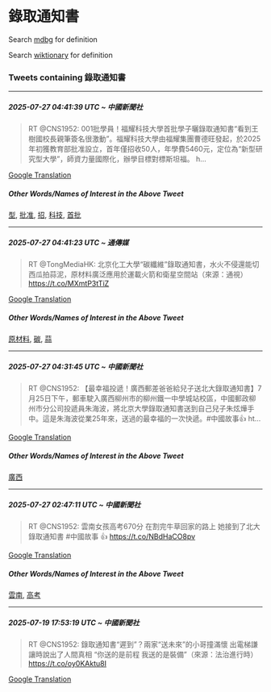 # 錄取通知書

Search [mdbg](https://www.mdbg.net/chinese/dictionary?page=worddict&wdrst=0&wdqb=錄取通知書) for definition

Search [wiktionary](https://en.wiktionary.org/wiki/錄取通知書) for definition

### Tweets containing 錄取通知書

___
##### 2025-07-27 04:41:39 UTC ~ 中國新聞社
> RT @CNS1952: 001批學員！福耀科技大學首批學子曬錄取通知書“看到王樹國校長親筆簽名很激動”。福耀科技大學由福耀集團曹德旺發起，於2025年初獲教育部批准設立，首年僅招收50人，年學費5460元，定位為“新型研究型大學”，師資力量國際化，辦學目標對標斯坦福。 h…

[Google Translation](https://translate.google.com/?hi=en&tab=TT&sl=zh-CN&tl=en&op=translate&text=RT+%40CNS1952%3A+001%E6%89%B9%E5%AD%B8%E5%93%A1%EF%BC%81%E7%A6%8F%E8%80%80%E7%A7%91%E6%8A%80%E5%A4%A7%E5%AD%B8%E9%A6%96%E6%89%B9%E5%AD%B8%E5%AD%90%E6%9B%AC%E9%8C%84%E5%8F%96%E9%80%9A%E7%9F%A5%E6%9B%B8%E2%80%9C%E7%9C%8B%E5%88%B0%E7%8E%8B%E6%A8%B9%E5%9C%8B%E6%A0%A1%E9%95%B7%E8%A6%AA%E7%AD%86%E7%B0%BD%E5%90%8D%E5%BE%88%E6%BF%80%E5%8B%95%E2%80%9D%E3%80%82%E7%A6%8F%E8%80%80%E7%A7%91%E6%8A%80%E5%A4%A7%E5%AD%B8%E7%94%B1%E7%A6%8F%E8%80%80%E9%9B%86%E5%9C%98%E6%9B%B9%E5%BE%B7%E6%97%BA%E7%99%BC%E8%B5%B7%EF%BC%8C%E6%96%BC2025%E5%B9%B4%E5%88%9D%E7%8D%B2%E6%95%99%E8%82%B2%E9%83%A8%E6%89%B9%E5%87%86%E8%A8%AD%E7%AB%8B%EF%BC%8C%E9%A6%96%E5%B9%B4%E5%83%85%E6%8B%9B%E6%94%B650%E4%BA%BA%EF%BC%8C%E5%B9%B4%E5%AD%B8%E8%B2%BB5460%E5%85%83%EF%BC%8C%E5%AE%9A%E4%BD%8D%E7%82%BA%E2%80%9C%E6%96%B0%E5%9E%8B%E7%A0%94%E7%A9%B6%E5%9E%8B%E5%A4%A7%E5%AD%B8%E2%80%9D%EF%BC%8C%E5%B8%AB%E8%B3%87%E5%8A%9B%E9%87%8F%E5%9C%8B%E9%9A%9B%E5%8C%96%EF%BC%8C%E8%BE%A6%E5%AD%B8%E7%9B%AE%E6%A8%99%E5%B0%8D%E6%A8%99%E6%96%AF%E5%9D%A6%E7%A6%8F%E3%80%82+h%E2%80%A6)
##### Other Words/Names of Interest in the Above Tweet
[型](型.md), [批准](批准.md), [招](招.md), [科技](科技.md), [首批](首批.md)
___
##### 2025-07-27 04:41:23 UTC ~ 通傳媒
> RT @TongMediaHK: 北京化工大學“碳纖維”錄取通知書，水火不侵還能切西瓜拍蒜泥，原材料廣泛應用於運載火箭和衛星空間站（來源：通視） https://t.co/MXmtP3tTiZ

[Google Translation](https://translate.google.com/?hi=en&tab=TT&sl=zh-CN&tl=en&op=translate&text=RT+%40TongMediaHK%3A+%E5%8C%97%E4%BA%AC%E5%8C%96%E5%B7%A5%E5%A4%A7%E5%AD%B8%E2%80%9C%E7%A2%B3%E7%BA%96%E7%B6%AD%E2%80%9D%E9%8C%84%E5%8F%96%E9%80%9A%E7%9F%A5%E6%9B%B8%EF%BC%8C%E6%B0%B4%E7%81%AB%E4%B8%8D%E4%BE%B5%E9%82%84%E8%83%BD%E5%88%87%E8%A5%BF%E7%93%9C%E6%8B%8D%E8%92%9C%E6%B3%A5%EF%BC%8C%E5%8E%9F%E6%9D%90%E6%96%99%E5%BB%A3%E6%B3%9B%E6%87%89%E7%94%A8%E6%96%BC%E9%81%8B%E8%BC%89%E7%81%AB%E7%AE%AD%E5%92%8C%E8%A1%9B%E6%98%9F%E7%A9%BA%E9%96%93%E7%AB%99%EF%BC%88%E4%BE%86%E6%BA%90%EF%BC%9A%E9%80%9A%E8%A6%96%EF%BC%89+https%3A%2F%2Ft.co%2FMXmtP3tTiZ)
##### Other Words/Names of Interest in the Above Tweet
[原材料](原材料.md), [碳](碳.md), [蒜](蒜.md)
___
##### 2025-07-27 04:31:45 UTC ~ 中國新聞社
> RT @CNS1952: 【最幸福投遞！廣西郵差爸爸給兒子送北大錄取通知書】7月25日下午，郵車駛入廣西柳州市的柳州鐵一中學城站校區，中國郵政柳州市分公司投遞員朱海波，將北京大學錄取通知書送到自己兒子朱炫燁手中。這是朱海波從業25年來，送過的最幸福的一次快遞。#中國故事👍 ht…

[Google Translation](https://translate.google.com/?hi=en&tab=TT&sl=zh-CN&tl=en&op=translate&text=RT+%40CNS1952%3A+%E3%80%90%E6%9C%80%E5%B9%B8%E7%A6%8F%E6%8A%95%E9%81%9E%EF%BC%81%E5%BB%A3%E8%A5%BF%E9%83%B5%E5%B7%AE%E7%88%B8%E7%88%B8%E7%B5%A6%E5%85%92%E5%AD%90%E9%80%81%E5%8C%97%E5%A4%A7%E9%8C%84%E5%8F%96%E9%80%9A%E7%9F%A5%E6%9B%B8%E3%80%917%E6%9C%8825%E6%97%A5%E4%B8%8B%E5%8D%88%EF%BC%8C%E9%83%B5%E8%BB%8A%E9%A7%9B%E5%85%A5%E5%BB%A3%E8%A5%BF%E6%9F%B3%E5%B7%9E%E5%B8%82%E7%9A%84%E6%9F%B3%E5%B7%9E%E9%90%B5%E4%B8%80%E4%B8%AD%E5%AD%B8%E5%9F%8E%E7%AB%99%E6%A0%A1%E5%8D%80%EF%BC%8C%E4%B8%AD%E5%9C%8B%E9%83%B5%E6%94%BF%E6%9F%B3%E5%B7%9E%E5%B8%82%E5%88%86%E5%85%AC%E5%8F%B8%E6%8A%95%E9%81%9E%E5%93%A1%E6%9C%B1%E6%B5%B7%E6%B3%A2%EF%BC%8C%E5%B0%87%E5%8C%97%E4%BA%AC%E5%A4%A7%E5%AD%B8%E9%8C%84%E5%8F%96%E9%80%9A%E7%9F%A5%E6%9B%B8%E9%80%81%E5%88%B0%E8%87%AA%E5%B7%B1%E5%85%92%E5%AD%90%E6%9C%B1%E7%82%AB%E7%87%81%E6%89%8B%E4%B8%AD%E3%80%82%E9%80%99%E6%98%AF%E6%9C%B1%E6%B5%B7%E6%B3%A2%E5%BE%9E%E6%A5%AD25%E5%B9%B4%E4%BE%86%EF%BC%8C%E9%80%81%E9%81%8E%E7%9A%84%E6%9C%80%E5%B9%B8%E7%A6%8F%E7%9A%84%E4%B8%80%E6%AC%A1%E5%BF%AB%E9%81%9E%E3%80%82%23%E4%B8%AD%E5%9C%8B%E6%95%85%E4%BA%8B%F0%9F%91%8D+ht%E2%80%A6)
##### Other Words/Names of Interest in the Above Tweet
[廣西](廣西.md)
___
##### 2025-07-27 02:47:11 UTC ~ 中國新聞社
> RT @CNS1952: 雲南女孩高考670分 在割完牛草回家的路上 她接到了北大錄取通知書 #中國故事 👍 https://t.co/NBdHaCO8pv

[Google Translation](https://translate.google.com/?hi=en&tab=TT&sl=zh-CN&tl=en&op=translate&text=RT+%40CNS1952%3A+%E9%9B%B2%E5%8D%97%E5%A5%B3%E5%AD%A9%E9%AB%98%E8%80%83670%E5%88%86+%E5%9C%A8%E5%89%B2%E5%AE%8C%E7%89%9B%E8%8D%89%E5%9B%9E%E5%AE%B6%E7%9A%84%E8%B7%AF%E4%B8%8A+%E5%A5%B9%E6%8E%A5%E5%88%B0%E4%BA%86%E5%8C%97%E5%A4%A7%E9%8C%84%E5%8F%96%E9%80%9A%E7%9F%A5%E6%9B%B8+%23%E4%B8%AD%E5%9C%8B%E6%95%85%E4%BA%8B+%F0%9F%91%8D+https%3A%2F%2Ft.co%2FNBdHaCO8pv)
##### Other Words/Names of Interest in the Above Tweet
[雲南](雲南.md), [高考](高考.md)
___
##### 2025-07-19 17:53:19 UTC ~ 中國新聞社
> RT @CNS1952: 錄取通知書“遲到”？兩家“送未來”的小哥撞滿懷 出電梯謙讓時說出了人間真相 “你送的是前程 我送的是裝備”（來源：法治進行時） https://t.co/oy0KAktu8I

[Google Translation](https://translate.google.com/?hi=en&tab=TT&sl=zh-CN&tl=en&op=translate&text=RT+%40CNS1952%3A+%E9%8C%84%E5%8F%96%E9%80%9A%E7%9F%A5%E6%9B%B8%E2%80%9C%E9%81%B2%E5%88%B0%E2%80%9D%EF%BC%9F%E5%85%A9%E5%AE%B6%E2%80%9C%E9%80%81%E6%9C%AA%E4%BE%86%E2%80%9D%E7%9A%84%E5%B0%8F%E5%93%A5%E6%92%9E%E6%BB%BF%E6%87%B7+%E5%87%BA%E9%9B%BB%E6%A2%AF%E8%AC%99%E8%AE%93%E6%99%82%E8%AA%AA%E5%87%BA%E4%BA%86%E4%BA%BA%E9%96%93%E7%9C%9F%E7%9B%B8+%E2%80%9C%E4%BD%A0%E9%80%81%E7%9A%84%E6%98%AF%E5%89%8D%E7%A8%8B+%E6%88%91%E9%80%81%E7%9A%84%E6%98%AF%E8%A3%9D%E5%82%99%E2%80%9D%EF%BC%88%E4%BE%86%E6%BA%90%EF%BC%9A%E6%B3%95%E6%B2%BB%E9%80%B2%E8%A1%8C%E6%99%82%EF%BC%89+https%3A%2F%2Ft.co%2Foy0KAktu8I)
